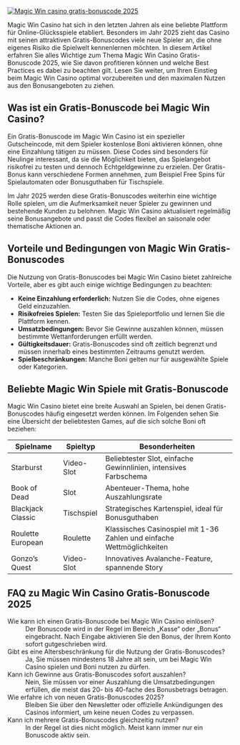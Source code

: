 [![Magic Win casino gratis-bonuscode 2025](https://123-caf.pages.dev/gitsignup.png)](https://vrmoo.ru/Bt82HjjY)

<p>Magic Win Casino hat sich in den letzten Jahren als eine beliebte Plattform für Online-Glücksspiele etabliert. Besonders im Jahr 2025 zieht das Casino mit seinen attraktiven Gratis-Bonuscodes viele neue Spieler an, die ohne eigenes Risiko die Spielwelt kennenlernen möchten. In diesem Artikel erfahren Sie alles Wichtige zum Thema Magic Win Casino Gratis-Bonuscode 2025, wie Sie davon profitieren können und welche Best Practices es dabei zu beachten gilt. Lesen Sie weiter, um Ihren Einstieg beim Magic Win Casino optimal vorzubereiten und den maximalen Nutzen aus den Bonusangeboten zu ziehen.</p>  <h2>Was ist ein Gratis-Bonuscode bei Magic Win Casino?</h2> <p>Ein Gratis-Bonuscode im Magic Win Casino ist ein spezieller Gutscheincode, mit dem Spieler kostenlose Boni aktivieren können, ohne eine Einzahlung tätigen zu müssen. Diese Codes sind besonders für Neulinge interessant, da sie die Möglichkeit bieten, das Spielangebot risikofrei zu testen und dennoch Echtgeldgewinne zu erzielen. Der Gratis-Bonus kann verschiedene Formen annehmen, zum Beispiel Free Spins für Spielautomaten oder Bonusguthaben für Tischspiele.</p>  <p>Im Jahr 2025 werden diese Gratis-Bonuscodes weiterhin eine wichtige Rolle spielen, um die Aufmerksamkeit neuer Spieler zu gewinnen und bestehende Kunden zu belohnen. Magic Win Casino aktualisiert regelmäßig seine Bonusangebote und passt die Codes flexibel an saisonale oder thematische Aktionen an.</p>  <h2>Vorteile und Bedingungen von Magic Win Gratis-Bonuscodes</h2> <p>Die Nutzung von Gratis-Bonuscodes bei Magic Win Casino bietet zahlreiche Vorteile, aber es gibt auch einige wichtige Bedingungen zu beachten:</p> <ul> <li><strong>Keine Einzahlung erforderlich:</strong> Nutzen Sie die Codes, ohne eigenes Geld einzuzahlen.</li> <li><strong>Risikofreies Spielen:</strong> Testen Sie das Spieleportfolio und lernen Sie die Plattform kennen.</li> <li><strong>Umsatzbedingungen:</strong> Bevor Sie Gewinne auszahlen können, müssen bestimmte Wettanforderungen erfüllt werden.</li> <li><strong>Gültigkeitsdauer:</strong> Gratis-Bonuscodes sind oft zeitlich begrenzt und müssen innerhalb eines bestimmten Zeitraums genutzt werden.</li> <li><strong>Spielbeschränkungen:</strong> Manche Boni gelten nur für ausgewählte Spiele oder Kategorien.</li> </ul>  <h2>Beliebte Magic Win Spiele mit Gratis-Bonuscode</h2> <p>Magic Win Casino bietet eine breite Auswahl an Spielen, bei denen Gratis-Bonuscodes häufig eingesetzt werden können. Im Folgenden sehen Sie eine Übersicht der beliebtesten Games, auf die sich solche Boni oft beziehen:</p>  <table>   <thead>     <tr>       <th>Spielname</th>       <th>Spieltyp</th>       <th>Besonderheiten</th>     </tr>   </thead>   <tbody>     <tr>       <td>Starburst</td>       <td>Video-Slot</td>       <td>Beliebtester Slot, einfache Gewinnlinien, intensives Farbschema</td>     </tr>     <tr>       <td>Book of Dead</td>       <td>Slot</td>       <td>Abenteuer-Thema, hohe Auszahlungsrate</td>     </tr>     <tr>       <td>Blackjack Classic</td>       <td>Tischspiel</td>       <td>Strategisches Kartenspiel, ideal für Bonusguthaben</td>     </tr>     <tr>       <td>Roulette European</td>       <td>Roulette</td>       <td>Klassisches Casinospiel mit 1-36 Zahlen und einfache Wettmöglichkeiten</td>     </tr>     <tr>       <td>Gonzo’s Quest</td>       <td>Video-Slot</td>       <td>Innovatives Avalanche-Feature, spannende Story</td>     </tr>   </tbody> </table>  <h2>FAQ zu Magic Win Casino Gratis-Bonuscode 2025</h2> <dl>   <dt>Wie kann ich einen Gratis-Bonuscode bei Magic Win Casino einlösen?</dt>   <dd>Der Bonuscode wird in der Regel im Bereich „Kasse“ oder „Bonus“ eingebracht. Nach Eingabe aktivieren Sie den Bonus, der Ihrem Konto sofort gutgeschrieben wird.</dd>    <dt>Gibt es eine Altersbeschränkung für die Nutzung der Gratis-Bonuscodes?</dt>   <dd>Ja, Sie müssen mindestens 18 Jahre alt sein, um bei Magic Win Casino spielen und Boni nutzen zu dürfen.</dd>    <dt>Kann ich Gewinne aus Gratis-Bonuscodes sofort auszahlen?</dt>   <dd>Nein, Sie müssen vor einer Auszahlung die Umsatzbedingungen erfüllen, die meist das 20- bis 40-fache des Bonusbetrags betragen.</dd>    <dt>Wie erfahre ich von neuen Gratis-Bonuscodes 2025?</dt>   <dd>Bleiben Sie über den Newsletter oder offizielle Ankündigungen des Casinos informiert, um keine neuen Codes zu verpassen.</dd>    <dt>Kann ich mehrere Gratis-Bonuscodes gleichzeitig nutzen?</dt>   <dd>In der Regel ist dies nicht möglich. Meist kann immer nur ein Bonuscode aktiv sein.</dd> </dl>